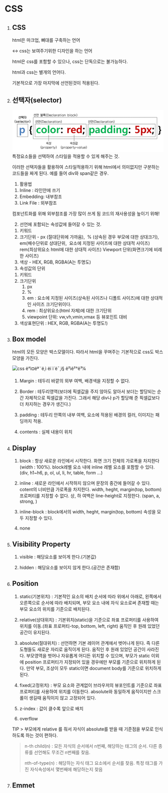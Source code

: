 # CSS

1. ## CSS

   html은 마크업, 뼈대를 구축하는 언어

   <-> css는 보여주기위한 디자인을 하는 언어

   html은 css를 포함할 수 있으나, css는 단독으로는 불가능하다.

   html과 css는 별개의 언어다.

   기본적으로 가장 마지막에 선언된것이 적용된다.

2. ## 선택자(selector)

   ![css_selector_discription](css_selector_discription.png)
   특정요소들을 선택하여 스타일을 적용할 수 있게 해주는 것.

   이러한 선택자들을 활용하여 스타일적용하기 위해 html에서 의미없지만 구분하는 코드들을 짜게 된다. 예를 들어 div와 span같은 경우.

   1) 활용법

   1. Inline : 라인안에 쓰기
   2. Embedding: 내부참조
   3. Link File : 외부참조

   컴포넌트화를 위해 외부참조를 가장 많이 쓰게 됨
   코드의 재사용성을 높이기 위해!

   2) 선언에 포함되는 속성값에 들어갈 수 있는 것.

   1. 키워드
   2. 크기단위 - px (절대단위에 가까움), 
         ​    % (상속된 경우 부모에 대한 상대크기),
         ​    em(배수단위로 상대단위, 
         ​    요소에 지정된 사이즈에 대한 상대적 사이즈)
         ​    rem(최상위요소 html에 대한 상대적 사이즈)
            Viewport 단위(화면크기에 비례한 사이즈)
   3. 색상 - HEX, RGB, RGBA(A는 투명도)

   3) 속성값의 단위

   1. 키워드
   2. 크기단위
      1. px
      2. %
      3. em : 요소에 지정된 사이즈(상속된 사이즈나 디폴트 사이즈)에 대한 상대적인 사이즈 크기단위이다.
      4. rem : 최상위요소(html 자체)에 대한 크기단위
      5. viewpoint 단위: vw,vh,vmin,vmax 등 뷰포인트 대비
   3. 색상표현단위 : HEX, RGB, RGBA(A는 투명도!)

3. ## Box model

   html의 모든 모양은 박스모델이다. 
   따라서 html을 꾸며주는 기본적으로 css도 박스모양을 가진다.

   ![css ë°ì¤ëª¨ë¸ì ëí ì´ë¯¸ì§ ê²ìê²°ê³¼](https://s3.amazonaws.com/viking_education/web_development/web_app_eng/css_box_model_chrome.png)

   1) Margin : 테두리 바깥의 외부 여백, 배경색을 지정할 수 없다.

   2) Border : 테두리영역(보더에 픽셀값을 주지 않아도 알아서 보더는 할당되는 순간 자체적으로 픽셀값을 가진다. 그래서 해당 div나 p가 할당해 준 픽셀값보다 더 차지하는 경우가 생긴다.)

   3) padding : 테두리 안쪽의 내부 여백, 요소에 적용된 배경의 컬러, 이미지는 패딩까지 적용.

   4) contents : 실제 내용이 위치

4. ## Display

   1) block : 항상 새로운 라인에서 시작한다. 화면 크기 전체의 가로폭을 차지한다(width : 100%). block레벨 요소 내에 inline 레벨 요소를 포함할 수 있다. (div, h1~h6, p, ol, ul, li, hr, table, form ...)

   2) inline : 새로운 라인에서 시작하지 않으며 문장의 중간에 들어갈 수 있다. cotent의 너비만큼 가로폭을 차지한다.  width, heght, margin(top, bottom) 프로퍼티를 지정할 수 없다. 상, 하 여백은 line-height로 지정한다. (span, a, strong, )

   3) inline-block : block에서의 width, heght, margin(top, bottom) 속성을 모두 지정할 수 있다.

   4) none

5. ## Visibility Property

   1) visible : 해당요소를 보이게 한다.(기본값)

   2) hidden : 해당요소를 보이지 않게 한다.(공간은 존재함)

6. ## Position

   1) static(기본위치) : 기본적인 요소의 배치 순서에 따라 위에서 아래로, 왼쪽에서 오른쪽으로 순서에 따라 배치되며, 부모 요소 내에 자식 요소로써 존재할 때는 부모 요소의 위치를 기준으로 배치된다.

   2) relative(상대위치) : 기본위치(static)을 기준으로 좌표 프로퍼티를 사용하여 위치를 이동.(좌표 프로퍼티-top, bottom, left, right) 움직인 후 원래 있었던 공간이 유지된다.

   3) absolute(절대위치) : 선언하면 기본 레이어 관계에서 벗어나게 된다. 즉 다른 도형들도 새로운 자리로 움직이게 된다. 움직인 후 원래 있었던 공간이 사라진다. 부모영역을 벗어나 자유롭게 어디든 위치할 수 있으며, 부모가 static 이외에 position 프로퍼티가 지정되어 있을 경우에만 부모를 기준으로 위치하게 된다. 만약 부모, 조상이 모두 static이면 document body를 기준으로 위치하게 된다.

   4) fixed(고정위치) : 부모 요소와 관계없이 브라우저의 뷰포인트를 기준으로 좌표 프로퍼티를 사용하여 위치를 이동한다. absolute와 동일하게 움직이지만 스크롤이 생길때 움직이지 않고 고정되어 있다.

   5) z-index : 값이 클수록 앞으로 배치

   6) overflow

   TIP > 부모에게 relative 를 줘서 자식이 absolute를 받을 때 기준점을 부모로 인식하도록 하는 것이 편하다.

   > n-th child(n) : 모든 자식의 순서에서 n번째, 해당하는 태그의 순서.
   > 			다른 종류를 선언해도 무조건 n번째를 찾음.
   >
   > nth-of-type(n) : 해당하는 자식 태그 요소에서 순서를 찾음.
   > 			    특정 태그를 가진 자식속성에서 몇번째에
   > 			   해당하는지 찾음

7. ## Emmet

